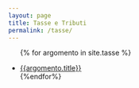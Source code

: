 ```yaml
---
layout: page
title: Tasse e Tributi
permalink: /tasse/
---
```


<ul>

{% for argomento in site.tasse %}

  <li>
    <a href="{{argomento.url}}">{{argomento.title}}</a>
    </li>
{%endfor%}

</ul>
